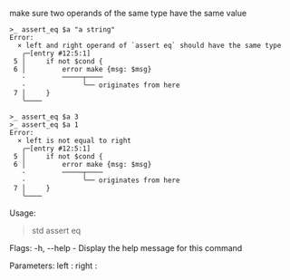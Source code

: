 make sure two operands of the same type have the same value

```nushell
>_ assert_eq $a "a string"
Error:
  × left and right operand of `assert eq` should have the same type
   ╭─[entry #12:5:1]
 5 │     if not $cond {
 6 │         error make {msg: $msg}
   ·         ─────┬────
   ·              ╰── originates from here
 7 │     }
   ╰────

>_ assert_eq $a 3
>_ assert_eq $a 1
Error:
  × left is not equal to right
   ╭─[entry #12:5:1]
 5 │     if not $cond {
 6 │         error make {msg: $msg}
   ·         ─────┬────
   ·              ╰── originates from here
 7 │     }
   ╰────
```

Usage:
  > std assert eq <left> <right> 

Flags:
  -h, --help - Display the help message for this command

Parameters:
  left <any>: 
  right <any>: 

